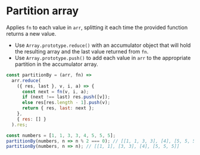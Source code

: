 # Partition array

Applies `fn` to each value in `arr`, splitting it each time the provided function returns a new value.

* Use `Array.prototype.reduce()` with an accumulator object that will hold the resulting array and the last value returned from `fn`.
* Use `Array.prototype.push()` to add each value in `arr` to the appropriate partition in the accumulator array.

```js
const partitionBy = (arr, fn) =>
  arr.reduce(
    ({ res, last }, v, i, a) => {
      const next = fn(v, i, a);
      if (next !== last) res.push([v]);
      else res[res.length - 1].push(v);
      return { res, last: next };
    },
    { res: [] }
  ).res;
```

```js
const numbers = [1, 1, 3, 3, 4, 5, 5, 5];
partitionBy(numbers, n => n % 2 === 0); // [[1, 1, 3, 3], [4], [5, 5, 5]]
partitionBy(numbers, n => n); // [[1, 1], [3, 3], [4], [5, 5, 5]]
```
